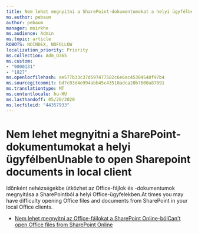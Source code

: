```yaml
---
title: Nem lehet megnyitni a SharePoint-dokumentumokat a helyi ügyfélben
ms.author: pebaum
author: pebaum
manager: mnirkhe
ms.audience: Admin
ms.topic: article
ROBOTS: NOINDEX, NOFOLLOW
localization_priority: Priority
ms.collection: Adm_O365
ms.custom:
- "9000131"
- "1827"
ms.openlocfilehash: ae577b33c37d597477582c6e6ac45304548f97b4
ms.sourcegitcommit: bd7c03d4e994abb45c43510adca20b7600a87091
ms.translationtype: MT
ms.contentlocale: hu-HU
ms.lasthandoff: 05/20/2020
ms.locfileid: "44357933"
---
```

# <a name="unable-to-open-sharepoint-documents-in-local-client"></a><span data-ttu-id="41694-102">Nem lehet megnyitni a SharePoint-dokumentumokat a helyi ügyfélben</span><span class="sxs-lookup"><span data-stu-id="41694-102">Unable to open Sharepoint documents in local client</span></span>

<span data-ttu-id="41694-103">Időnként nehézségekbe ütközhet az Office-fájlok és -dokumentumok megnyitása a SharePointból a helyi Office-ügyfelekben.</span><span class="sxs-lookup"><span data-stu-id="41694-103">At times you may have difficulty opening Office files and documents from SharePoint in your local Office clients.</span></span>
- [<span data-ttu-id="41694-104">Nem lehet megnyitni az Office-fájlokat a SharePoint Online-ból</span><span class="sxs-lookup"><span data-stu-id="41694-104">Can't open Office files from SharePoint Online</span></span>](https://docs.microsoft.com/sharepoint/troubleshoot/administration/cant-open-office-files)
